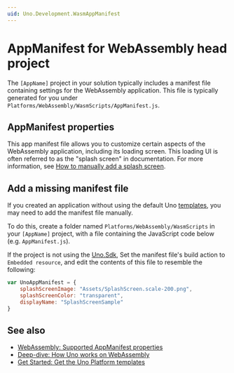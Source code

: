 ```yaml
---
uid: Uno.Development.WasmAppManifest
---
```


# AppManifest for WebAssembly head project

The `[AppName]` project in your solution typically includes a manifest file containing settings for the WebAssembly application. This file is typically generated for you under `Platforms/WebAssembly/WasmScripts/AppManifest.js`.

## AppManifest properties

This app manifest file allows you to customize certain aspects of the WebAssembly application, including its loading screen. This loading UI is often referred to as the "splash screen" in documentation. For more information, see [How to manually add a splash screen](xref:Uno.Development.SplashScreen#5-webassembly).

## Add a missing manifest file

If you created an application without using the default Uno [templates](xref:Uno.GetStarted.dotnet-new), you may need to add the manifest file manually.

To do this, create a folder named `Platforms/WebAssembly/WasmScripts` in your `[AppName]` project, with a file containing the JavaScript code below
(e.g. `AppManifest.js`).

If the project is not using the [Uno.Sdk](xref:Uno.Features.Uno.Sdk), Set the manifest file's build action to `Embedded resource`, and edit the contents of this file to resemble the following:

```javascript
var UnoAppManifest = {
    splashScreenImage: "Assets/SplashScreen.scale-200.png",
    splashScreenColor: "transparent",
    displayName: "SplashScreenSample"
}
```

## See also

- [WebAssembly: Supported AppManifest properties](xref:Uno.Development.SplashScreen#5-webassembly)
- [Deep-dive: How Uno works on WebAssembly](xref:Uno.Contributing.Wasm#web-webassembly)
- [Get Started: Get the Uno Platform templates](xref:Uno.GetStarted)

